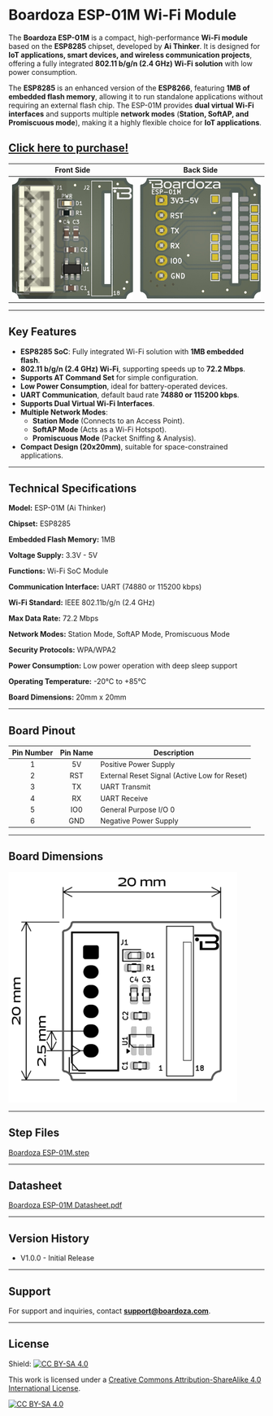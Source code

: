 # Boardoza ESP-01M Wi-Fi Module

The **Boardoza ESP-01M** is a compact, high-performance **Wi-Fi module** based on the **ESP8285** chipset, developed by **Ai Thinker**. It is designed for **IoT applications, smart devices, and wireless communication projects**, offering a fully integrated **802.11 b/g/n (2.4 GHz) Wi-Fi solution** with low power consumption.

The **ESP8285** is an enhanced version of the **ESP8266**, featuring **1MB of embedded flash memory**, allowing it to run standalone applications without requiring an external flash chip. The ESP-01M provides **dual virtual Wi-Fi interfaces** and supports multiple **network modes** (**Station, SoftAP, and Promiscuous mode**), making it a highly flexible choice for **IoT applications**.

## [Click here to purchase!](https://www.ozdisan.com/maker-and-iot-products/boardoza/boardoza-modules/BOARDOZA-ESP01M/1202706)

| Front Side | Back Side |
|:---:|:---:|
| ![ Front](./assets/ESP-01M%20Front.png) | ![ Back](./assets/ESP-01M%20Back.png) |

---

## **Key Features**

- **ESP8285 SoC**: Fully integrated Wi-Fi solution with **1MB embedded flash**.
- **802.11 b/g/n (2.4 GHz) Wi-Fi**, supporting speeds up to **72.2 Mbps**.
- **Supports AT Command Set** for simple configuration.
- **Low Power Consumption**, ideal for battery-operated devices.
- **UART Communication**, default baud rate **74880 or 115200 kbps**.
- **Supports Dual Virtual Wi-Fi Interfaces**.
- **Multiple Network Modes**:
  - **Station Mode** (Connects to an Access Point).
  - **SoftAP Mode** (Acts as a Wi-Fi Hotspot).
  - **Promiscuous Mode** (Packet Sniffing & Analysis).
- **Compact Design (20x20mm)**, suitable for space-constrained applications.

---

## **Technical Specifications**

**Model:** ESP-01M (Ai Thinker)

**Chipset:** ESP8285

**Embedded Flash Memory:** 1MB  

**Voltage Supply:** 3.3V - 5V  

**Functions:** Wi-Fi SoC Module  

**Communication Interface:** UART (74880 or 115200 kbps)  

**Wi-Fi Standard:** IEEE 802.11b/g/n (2.4 GHz)  

**Max Data Rate:** 72.2 Mbps  

**Network Modes:** Station Mode, SoftAP Mode, Promiscuous Mode  

**Security Protocols:** WPA/WPA2  

**Power Consumption:** Low power operation with deep sleep support  

**Operating Temperature:** -20°C to +85°C  

**Board Dimensions:** 20mm x 20mm  

---

## **Board Pinout**

| Pin Number | Pin Name | Description |
|:---:|:---:|---|
| 1  | 5V  | Positive Power Supply |
| 2  | RST  | External Reset Signal (Active Low for Reset) |
| 3  | TX  | UART Transmit |
| 4  | RX  | UART Receive |
| 5  | IO0  | General Purpose I/O 0 |
| 6  | GND  | Negative Power Supply |

---

## **Board Dimensions**

<img src="./assets/ESP-01M Dimension.png" alt="Board Dimensions" width="450"/>

---

## **Step Files**

[Boardoza ESP-01M.step](./assets/ESP-01M%20Step.step)

---

## **Datasheet**

[Boardoza ESP-01M Datasheet.pdf](./assets/ESP-01M%20Datasheet.pdf)

---

## **Version History**

- V1.0.0 - Initial Release

---

## **Support**

For support and inquiries, contact **<support@boardoza.com>**.

---

## **License**

Shield: [![CC BY-SA 4.0][cc-by-sa-shield]][cc-by-sa]  

This work is licensed under a [Creative Commons Attribution-ShareAlike 4.0 International License][cc-by-sa].  

[![CC BY-SA 4.0][cc-by-sa-image]][cc-by-sa]  

[cc-by-sa]: http://creativecommons.org/licenses/by-sa/4.0/  
[cc-by-sa-image]: https://licensebuttons.net/l/by-sa/4.0/88x31.png  
[cc-by-sa-shield]: https://img.shields.io/badge/License-CC%20BY--SA%204.0-lightgrey.svg  

